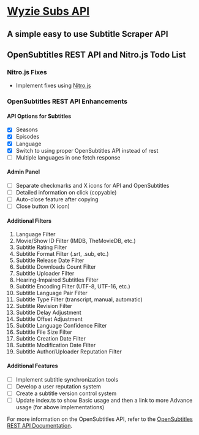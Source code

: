 # [Wyzie Subs API](https://subs.wyzie.ru) 

## A simple easy to use Subtitle Scraper API 

## OpenSubtitles REST API and Nitro.js Todo List

### Nitro.js Fixes
- Implement fixes using [Nitro.js](https://nitro.unjs.io)

### OpenSubtitles REST API Enhancements

#### API Options for Subtitles
- [x] Seasons
- [x] Episodes
- [x] Language
- [x] Switch to using proper OpenSubtitles API instead of rest
- [ ] Multiple languages in one fetch response

#### Admin Panel
- [ ] Separate checkmarks and X icons for API and OpenSubtitles
- [ ] Detailed information on click (copyable)
- [ ] Auto-close feature after copying
- [ ] Close button (X icon)

#### Additional Filters
1. Language Filter
2. Movie/Show ID Filter (IMDB, TheMovieDB, etc.)
3. Subtitle Rating Filter
4. Subtitle Format Filter (.srt, .sub, etc.)
5. Subtitle Release Date Filter
6. Subtitle Downloads Count Filter
7. Subtitle Uploader Filter
8. Hearing-Impaired Subtitles Filter
9. Subtitle Encoding Filter (UTF-8, UTF-16, etc.)
10. Subtitle Language Pair Filter
11. Subtitle Type Filter (transcript, manual, automatic)
12. Subtitle Revision Filter
13. Subtitle Delay Adjustment
14. Subtitle Offset Adjustment
15. Subtitle Language Confidence Filter
16. Subtitle File Size Filter
17. Subtitle Creation Date Filter
18. Subtitle Modification Date Filter
19. Subtitle Author/Uploader Reputation Filter

#### Additional Features
- [ ] Implement subtitle synchronization tools
- [ ] Develop a user reputation system
- [ ] Create a subtitle version control system
- [ ] Update index.ts to show Basic usage and then a link to more Advance usage (for above implementations) 

For more information on the OpenSubtitles API, refer to the [OpenSubtitles REST API Documentation](https://opensubtitles.stoplight.io/docs/opensubtitles-api/e3750fd63a100-getting-star).